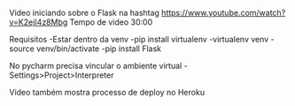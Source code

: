 Video iniciando sobre o Flask na hashtag
https://www.youtube.com/watch?v=K2ejI4z8Mbg
Tempo de video 30:00


Requisitos
-Estar dentro da venv 
-pip install virtualenv
-virtualenv venv
-source venv/bin/activate
-pip install Flask

No pycharm precisa vincular o ambiente virtual
-Settings>Project>Interpreter

Video também mostra processo de deploy no Heroku